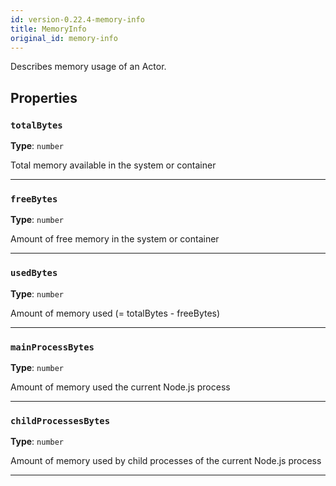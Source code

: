 ```yaml
---
id: version-0.22.4-memory-info
title: MemoryInfo
original_id: memory-info
---
```


<a name="memoryinfo"></a>

Describes memory usage of an Actor.

## Properties

### `totalBytes`

**Type**: `number`

Total memory available in the system or container

---

### `freeBytes`

**Type**: `number`

Amount of free memory in the system or container

---

### `usedBytes`

**Type**: `number`

Amount of memory used (= totalBytes - freeBytes)

---

### `mainProcessBytes`

**Type**: `number`

Amount of memory used the current Node.js process

---

### `childProcessesBytes`

**Type**: `number`

Amount of memory used by child processes of the current Node.js process

---
